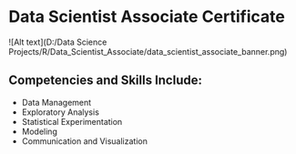 # Data Scientist Associate Certificate


 ![Alt text](D:/Data Science Projects/R/Data_Scientist_Associate/data_scientist_associate_banner.png)



## Competencies and Skills Include:

- Data Management
- Exploratory Analysis
- Statistical Experimentation
- Modeling
- Communication and Visualization
